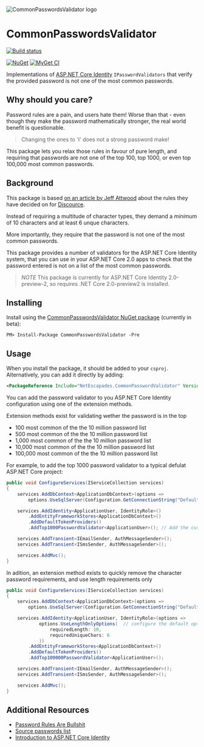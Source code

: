 ![CommonPasswordsValidator logo](https://raw.githubusercontent.com/andrewlock/CommonPasswordsValidator/master/logo.png)
# CommonPasswordsValidator

[![Build status](https://ci.appveyor.com/api/projects/status/mqlpvis18ll4rj6f/branch/master?svg=true)](https://ci.appveyor.com/project/andrewlock/commonpasswordsvalidator/branch/master)
<!--[![Travis](https://img.shields.io/travis/andrewlock/CommonPasswordsValidator.svg?maxAge=3600&label=travis)](https://travis-ci.org/andrewlock/CommonPasswordsValidator)-->
[![NuGet](https://img.shields.io/nuget/v/CommonPasswordsValidator.svg)](https://www.nuget.org/packages/CommonPasswordsValidator/)
[![MyGet CI](https://img.shields.io/myget/andrewlock-ci/v/CommonPasswordsValidator.svg)](http://myget.org/gallery/acndrewlock-ci)

Implementations of [ASP.NET Core Identity](https://docs.microsoft.com/en-us/aspnet/core/security/authentication/identity) `IPasswordValidators` that verify the provided password is not one of the most common passwords.

## Why should you care?

Password rules are a pain, and users hate them! Worse than that - even though they make the password mathematically stronger, the real world benefit is questionable.

> Changing the ones to 'I' does not a strong password make!

This package lets you relax those rules in favour of pure length, and requiring that passwords are not one of the top 100, top 1000, or even top 100,000  most common passwords.

## Background 

This package is based [on an article by Jeff Attwood](https://blog.codinghorror.com/password-rules-are-bullshit/) about the rules they have decided on for [Discource](https://discourse.org/). 

Instead of requiring a multitude of character types, they demand a _minimum_ of 10 characters and at least 6 unque characters.

More importantly, they require that the password is not one of the most common passwords. 

This package provides a number of validators for the ASP.NET Core Identity system, that you can use in your ASP.NET Core 2.0 apps to check that the password entered is not on a list of the most common passwords. 


>*NOTE* This package is currently for ASP.NET Core Identity 2.0-preview-2, so requires .NET Core 2.0-preview2 is installed.

## Installing 

Install using the [CommonPasswordsValidator NuGet package](https://www.nuget.org/packages/CommonPasswordsValidator) (currently in beta):

```
PM> Install-Package CommonPasswordsValidator -Pre
```

## Usage 

When you install the package, it should be added to your `csproj`. Alternatively, you can add it directly by adding:


```xml
<PackageReference Include="NetEscapades.CommonPasswordValidator" Version="0.1.0-*" />
```

You can add the password validator to you ASP.NET Core Identity configuration using one of the extension methods. 

Extension methods exist for validating wether the password is in the top 

* 100 most common of the the 10 million password list
* 500 most common of the the 10 million password list
* 1,000 most common of the the 10 million password list
* 10,000 most common of the the 10 million password list
* 100,000 most common of the the 10 million password list

For example, to add the top 1000 password validator to a typical defulat ASP.NET Core project:

```csharp
public void ConfigureServices(IServiceCollection services)
{
    services.AddDbContext<ApplicationDbContext>(options =>
        options.UseSqlServer(Configuration.GetConnectionString("DefaultConnection")));

    services.AddIdentity<ApplicationUser, IdentityRole>()
        .AddEntityFrameworkStores<ApplicationDbContext>()
        .AddDefaultTokenProviders()
        .AddTop1000PasswordValidator<ApplicationUser>(); // Add the custom validator

    services.AddTransient<IEmailSender, AuthMessageSender>();
    services.AddTransient<ISmsSender, AuthMessageSender>();

    services.AddMvc();
}
```

In adition, an extension method exists to quickly remove the character password requirements, and use length requirements only

```csharp
public void ConfigureServices(IServiceCollection services)
{
    services.AddDbContext<ApplicationDbContext>(options =>
        options.UseSqlServer(Configuration.GetConnectionString("DefaultConnection")));

    services.AddIdentity<ApplicationUser, IdentityRole>(options =>
            options.UseLengthOnlyOptions(  // configure the default options
                requiredLength: 10,
                requiredUniqueChars: 6
            ))
        .AddEntityFrameworkStores<ApplicationDbContext>()
        .AddDefaultTokenProviders()
        .AddTop100000PasswordValidator<ApplicationUser>();

    services.AddTransient<IEmailSender, AuthMessageSender>();
    services.AddTransient<ISmsSender, AuthMessageSender>();

    services.AddMvc();
}
```

## Additional Resources
* [Password Rules Are Bullshit](https://blog.codinghorror.com/password-rules-are-bullshit/)
* [Source passwords list](https://github.com/danielmiessler/SecLists/tree/master/Passwords)
* [Introduction to ASP.NET Core Identity](https://docs.microsoft.com/en-us/aspnet/core/security/authentication/identity)
